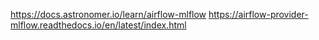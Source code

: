 https://docs.astronomer.io/learn/airflow-mlflow
https://airflow-provider-mlflow.readthedocs.io/en/latest/index.html
